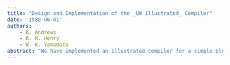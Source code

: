 ```yaml
---
title: "Design and Implementation of the _UW Illustrated_ Compiler"
date: '1988-06-01'
authors: 
    - K. Andrews
    - R. R. Henry
    - W. K. Yamamoto
abstract: "We have implemented an illustrated compiler for a simple block structured language. The compiler graphically displays its control and data structures, and so gives its viewers an intuitive understanding of compiler organization and operation. The illustrations were planned by hand and display information naturally and concisely."
---
```


